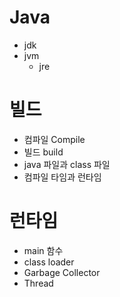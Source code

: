 # Java
- jdk
- jvm
	- jre
# 빌드
- 컴파일 Compile
- 빌드 build
- java 파일과 class 파일
- 컴파일 타임과 런타임
# 런타임
- main 함수
- class loader
- Garbage Collector
- Thread
